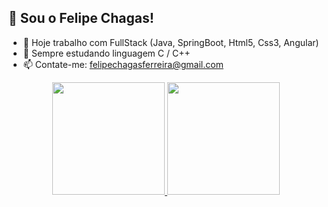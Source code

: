 ## 👋 Sou o Felipe Chagas!

- 🔭 Hoje trabalho com FullStack (Java, SpringBoot, Html5, Css3, Angular) 
- 🌱 Sempre estudando linguagem C / C++
- 📫 Contate-me: felipechagasferreira@gmail.com

<div align="center">
  <a href="https://github.com/felipeechagas">
  <img height="180em" src="https://github-readme-stats.vercel.app/api?username=felipeechagas&show_icons=true&theme=dracula&include_all_commits=true&count_private=true"/>
  <img height="180em" src="https://github-readme-stats.vercel.app/api/top-langs/?username=felipeechagas&layout=compact&langs_count=7&theme=dracula"/>
</div>
